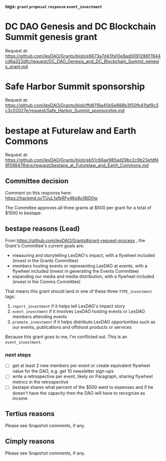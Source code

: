 ##### tags: `grant` `proposal` `response` `event_investment`

# DC DAO Genesis and DC Blockchain Summit genesis grant

Request at: https://github.com/lexDAO/Grants/blob/e6673a7d43fa10e8ad0091286f7844cd6a322dfc/request/DC_DAO_Genesis_and_DC_Blockchain_Summit_genesis_grant.md

# Safe Harbor Summit sponsorship

Request at: https://github.com/lexDAO/Grants/blob/ffd6118a45b5e888b3f50fb41faf9c5c3c02027e/request/Safe_Harbor_Summit_sponsorship.md

# bestape at Futurelaw and Earth Commons

Request at: 
https://github.com/lexDAO/Grants/blob/eb51c66ae985ad29bc2c9b23efdf49f598478dce/request/bestape_at_Futurelaw_and_Earth_Commons.md

## Committee decision

Comment on this response here: https://hackmd.io/TUuL1sfbRFy46g9u18ID0w

The Committee approves all three grants at $500 per grant for a total of $1500 to bestape.

## bestape reasons (Lead)

From https://github.com/lexDAO/Grants#grant-request-process , the Grant's Committee's current goals are:

* measuring and storytelling LexDAO's impact, with a flywheel included (invest in the Grants Committee)
* members hosting events or representing LexDAO at events, with a flywheel included (invest in generating the Events Committee)
* expanding our media and media distribution, with a flywheel included (invest in the Comms Committee)

That means this grant should land in one of these three `TYPE_investment` tags:

1. `report_investment` if it helps tell LexDAO's impact story
2. `event_investment` if it involves LexDAO hosting events or LexDAO members attending events
3. `promote_investment` if it helps distribute LexDAO opportunities such as our events, publications and offshoot products or services

Because this grant goes to me, I'm conflicted out. This is an `event_investment`.

### next steps

- [ ] get at least 2 new members per event or create equivalent flywheel value for the DAO, e.g. get 10 newsletter sign-ups 
- [ ] write a retrospective per event, likely on Paragraph, sharing flywheel metrics in the retrospective
- [ ] bestape shares what percent of the $500 went to expenses and if he  doesn't have the capacity then the DAO will have to recognize as income

## Tertius reasons

Please see Snapshot comments, if any.

## Cimply reasons

Please see Snapshot comments, if any.

